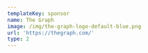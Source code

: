 ```yaml
---
templateKey: sponsor
name: The Graph
image: /img/the-graph-logo-default-blue.png
url: 'https://thegraph.com/'
type: 2
---
```



